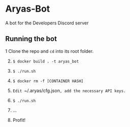 # Aryas-Bot
A bot for the Developers Discord server

## Running the bot
1 Clone the repo and `cd` into its root folder.

2. `$ docker build . -t aryas_bot`

3. `$ ./run.sh`

4. `$ docker rm -f [CONTAINER HASH]`

5. `Edit `~/.aryas/cfg.json`, add the necessary API keys.`

6. `$ ./run.sh`

7) ...

8) Profit!
